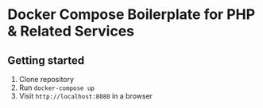 Docker Compose Boilerplate for PHP & Related Services
=====================================================

Getting started
---------------

1. Clone repository
2. Run `docker-compose up`
3. Visit `http://localhost:8080` in a browser

